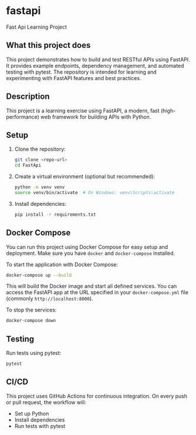 # fastapi
Fast Api Learning Project

## What this project does

This project demonstrates how to build and test RESTful APIs using FastAPI. It provides example endpoints, dependency management, and automated testing with pytest. The repository is intended for learning and experimenting with FastAPI features and best practices.

## Description
This project is a learning exercise using FastAPI, a modern, fast (high-performance) web framework for building APIs with Python.

## Setup

1. Clone the repository:
   ```sh
   git clone <repo-url>
   cd FastApi
   ```

2. Create a virtual environment (optional but recommended):
   ```sh
   python -m venv venv
   source venv/bin/activate  # On Windows: venv\Scripts\activate
   ```

3. Install dependencies:
   ```sh
   pip install -r requirements.txt
   ```

## Docker Compose

You can run this project using Docker Compose for easy setup and deployment. Make sure you have `docker` and `docker-compose` installed.

To start the application with Docker Compose:
```sh
docker-compose up --build
```

This will build the Docker image and start all defined services. You can access the FastAPI app at the URL specified in your `docker-compose.yml` file (commonly `http://localhost:8000`).

To stop the services:
```sh
docker-compose down
```

## Testing

Run tests using pytest:
```sh
pytest
```

## CI/CD

This project uses GitHub Actions for continuous integration. On every push or pull request, the workflow will:
- Set up Python
- Install dependencies
- Run tests with pytest
